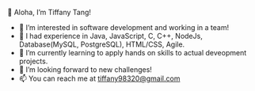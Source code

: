 👋 Aloha, I’m Tiffany Tang!
- 👀 I’m interested in software development and working in a team!
- 🚀 I had experience in Java, JavaScript, C, C++, NodeJs, Database(MySQL, PostgreSQL), HTML/CSS, Agile.
- 🌱 I’m currently learning to apply hands on skills to actual deveopment projects.
- 💞️ I’m looking forward to new challenges!
- 📫 You can reach me at tiffany98320@gmail.com

<!---
tiffanytang320/tiffanytang320 is a ✨ special ✨ repository because its `README.md` (this file) appears on your GitHub profile.
You can click the Preview link to take a look at your changes.
--->
